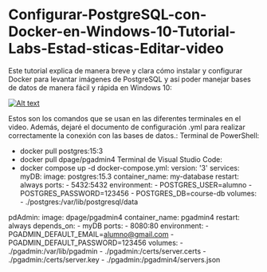 # Configurar-PostgreSQL-con-Docker-en-Windows-10-Tutorial-Labs-Estad-sticas-Editar-video

Este tutorial explica de manera breve y clara cómo instalar y configurar Docker para levantar imágenes de PostgreSQL y así poder manejar bases de datos de manera fácil y rápida en Windows 10:

[![Alt text](https://img.youtube.com/vi/N1Az8Sz4frX3HTTm/0.jpg)](https://www.youtube.com/watch?v=N1Az8Sz4frX3HTTm)

Estos son los comandos que se usan en las diferentes terminales en el video. Además, dejaré el documento de configuración .yml para realizar correctamente la conexión con las bases de datos.:
Terminal de PowerShell:
  - docker pull postgres:15:3
  - docker pull dpage/pgadmin4
Terminal de Visual Studio Code:
  - docker compose up -d
docker-compose.yml:
version: '3'
services:
  myDB:
     image: postgres:15.3
     container_name: my-database
     restart: always
     ports:
          - 5432:5432
     environment:
          - POSTGRES_USER=alumno
          - POSTGRES_PASSWORD=123456
          - POSTGRES_DB=course-db
     volumes:
          - ./postgres:/var/lib/postgresql/data

  pdAdmin:
        image: dpage/pgadmin4
        container_name: pgadmin4
        restart: always
        depends_on:
           - myDB
        ports:
           - 8080:80
        environment:
           - PGADMIN_DEFAULT_EMAIL=alumno@gmail.com
           - PGADMIN_DEFAULT_PASSWORD=123456
        volumes:
           - ./pgadmin:/var/lib/pgadmin
           - ./pgadmin:/certs/server.certs
           - ./pgadmin:/certs/server.key
           - ./pgadmin:/pgadmin4/servers.json
